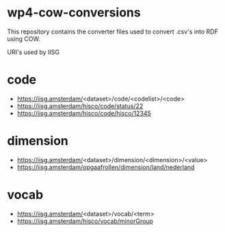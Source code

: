 # wp4-cow-conversions
This repository contains the converter files used to convert .csv's into RDF using COW.


URI's used by IISG

# code
- https://iisg.amsterdam/<dataset\>/code/<codelist\>/<code\>
- https://iisg.amsterdam/hisco/code/status/22
- https://iisg.amsterdam/hisco/code/hisco/12345

# dimension
- https://iisg.amsterdam/<dataset\>/dimension/<dimension\>/<value\>
- https://iisg.amsterdam/opgaafrollen/dimension/land/nederland

# vocab
- https://iisg.amsterdam/<dataset\>/vocab/\<term\>
- https://iisg.amsterdam/hisco/vocab/minorGroup
